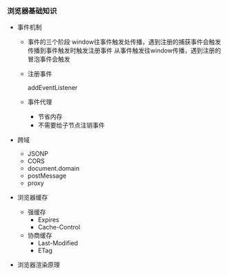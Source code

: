 ### 浏览器基础知识

* 事件机制
    * 事件的三个阶段
        window往事件触发处传播，遇到注册的捕获事件会触发
        传播到事件触发时触发注册事件
        从事件触发往window传播，遇到注册的冒泡事件会触发

    * 注册事件

        addEventListener

    * 事件代理

        * 节省内存
        * 不需要给子节点注销事件

* 跨域

    * JSONP
    * CORS
    * document.domain
    * postMessage
    * proxy


* 浏览器缓存

    * 强缓存
        * Expires
        * Cache-Control
    * 协商缓存
        * Last-Modified
        * ETag


* 浏览器渲染原理

    